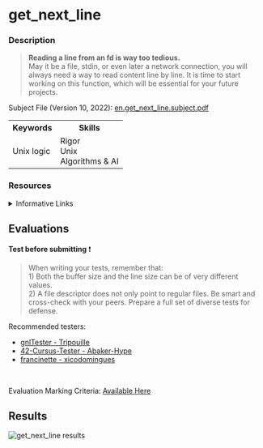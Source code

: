 # get_next_line
### Description
  > **Reading a line from an fd is way too tedious.**<br>
  May it be a file, stdin, or even later a network connection, you will always need a way to read content line by line. 
  It is time to start working on this function, which will be essential for your future projects. 
  
  Subject File (Version 10, 2022): [en.get_next_line.subject.pdf](https://github.com/kaseypsbrice/42-Cursus/files/8750952/en.get_next_line.subject.pdf)
  
 <table>
  <tr>
    <th>Keywords</th>
    <th>Skills</th>
    </tr>
  <tr>
    <td>Unix logic</td>
    <td> Rigor<br>
      Unix<br>
      Algorithms & AI
    </tr>
  </table>
    
### Resources

  <details><summary>Informative Links</summary>
    <ul>
      <li><a href="https://www.codequoi.com/en/42-get_next_line-project/">get_next_line: Reading from a File Descriptor - Mia Combeau</a></li>
      <li><a href="https://stackoverflow.com/questions/79923/what-and-where-are-the-stack-and-heap/1213360#1213360">Stacks & Heaps: Memory Allocation - Stackoverflow</a></li>
      <li><a href="https://www.geeksforgeeks.org/static-variables-in-c/">Static Variables - GeeksforGeeks</a></li>
    </ul>
  </details>
  
## Evaluations

**Test before submitting** ❗

> When writing your tests, remember that: <br>1) Both the buffer size and the line size can be of very different
values. <br>2) A file descriptor does not only point to regular files.
Be smart and cross-check with your peers. Prepare a full set of
diverse tests for defense.

Recommended testers:<br>
<ul>
  <li><a href="https://github.com/Tripouille/gnlTester">gnlTester - Tripouille</a></li>
  <li><a href="https://github.com/Abaker-Hype/42-Cursus-Tester">42-Cursus-Tester - Abaker-Hype</a></li>
  <li><a href="https://github.com/xicodomingues/francinette">francinette - xicodomingues</a></li>
  </ul>
  <br>

Evaluation Marking Criteria: [Available Here](https://github.com/pasqualerossi/42-Evaluations/tree/main/Get_Next_Line)
 
## Results 

![get_next_line results](https://user-images.githubusercontent.com/97709643/179920178-7f70401b-dc71-45ae-a343-18f928bd011a.png)
